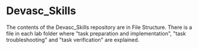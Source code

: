 # Devasc_Skills
The contents of the Devasc_Skills repository are in File Structure.
There is a file in each lab folder where "task preparation and implementation", "task troubleshooting" and "task verification" are explained.
